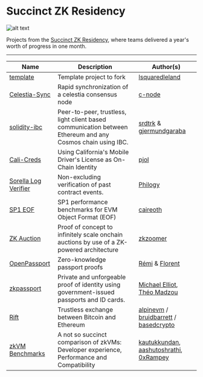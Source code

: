 # Succinct ZK Residency

![alt text](https://blog.succinct.xyz/content/images/size/w2000/2024/08/Frame-1171273700.png)

Projects from the [Succinct ZK Residency](https://blog.succinct.xyz/zk-residency/), where teams delivered a year's worth of progress in one month.

---

| Name                               | Description              | Author(s)                                           |
|------------------------------------|--------------------------|-----------------------------------------------------|
| [template](./projects/template/template.md) | Template project to fork | [lsquaredleland](https://github.com/lsquaredleland) |
| [Celestia-Sync](./projects/celestia-sync/README.md) | Rapid synchronization of a celestia consensus node | [c-node](https://github.com/S1nus) |
| [solidity-ibc](./projects/solidity-ibc/solidity-ibc.md) | Peer-to-peer, trustless, light client based communication between Ethereum and any Cosmos chain using IBC. | [srdtrk](https://github.com/srdtrk) & [gjermundgaraba](https://github.com/gjermundgaraba)  |
| [Cali-Creds](./projects/cali-creds/cali-creds.md) | Using California's Mobile Driver's License as On-Chain Identity | [pjol](https://github.com/pjol) |
| [Sorella Log Verifier](./projects/sorella-log-verifier/sorella-log-verifier.md) | Non-excluding verification of past contract events. | [Philogy](https://github.com/philogy/)
| [SP1 EOF](./projects/eof/eof.md) | SP1 performance benchmarks for EVM Object Format (EOF) | [caireoth](https://github.com/cairoeth) |
| [ZK Auction](./projects/zk-auction/zk-auction.md) | Proof of concept to infinitely scale onchain auctions by use of a ZK-powered architecture | [zkzoomer](https://github.com/zkzoomer) |
| [OpenPassport](./projects/openpassport/openpassport.md) | Zero-knowledge passport proofs | [Rémi](https://github.com/remicolin) & [Florent](https://github.com/0xturboblitz) |
| [zkpassport](./projects/zkpassport/zkpassport.md) | Private and unforgeable proof of identity using government-issued passports and ID cards. | [Michael Elliot](https://github.com/michaelelliot), [Théo Madzou](https://github.com/madztheo) |
 | [Rift](./projects/rift/rift.md) | Trustless exchange between Bitcoin and Ethereum | [alpinevm](https://github.com/alpinevm) / [bruidbarrett](https://github.com/bruidbarrett) / [basedcrypto](https://github.com/sameesiddiqui) |
| [zkVM Benchmarks](./projects/zkvm-benchmarks) | A not so succinct comparison of zkVMs: Developer experience, Performance and Compatibility | [kautukkundan](https://github.com/kautukkundan), [aashutoshrathi](https://github.com/aashutoshrathi), [0xRampey](https://github.com/0xRampey) |
